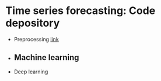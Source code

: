 <h1>Time series forecasting: Code depository</h1>

- Preprocessing [link]()
- Machine learning
  - 
- Deep learning
